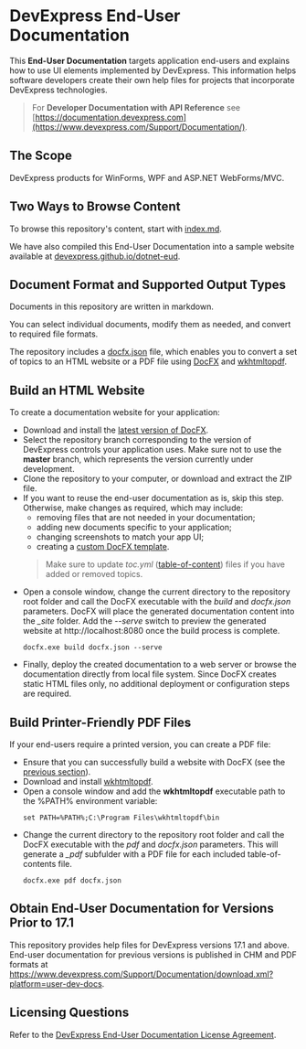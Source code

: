 # DevExpress End-User Documentation

This **End-User Documentation** targets application end-users and explains how to use UI elements implemented by DevExpress. This information helps software developers create their own help files for projects that incorporate DevExpress technologies.

> For **Developer Documentation with API Reference** see [https://documentation.devexpress.com](https://www.devexpress.com/Support/Documentation/).

## The Scope
DevExpress products for WinForms, WPF and ASP.NET WebForms/MVC. 

## Two Ways to Browse Content
To browse this repository's content, start with [index.md](index.md).  

We have also compiled this End-User Documentation into a sample website available at [devexpress.github.io/dotnet-eud](https://devexpress.github.io/dotnet-eud/).

## Document Format and Supported Output Types
Documents in this repository are written in markdown. 

You can select individual documents, modify them as needed, and convert to required file formats.

The repository includes a [docfx.json](docfx.json) file, which enables you to convert a set of topics to an HTML website or a PDF file using [DocFX](https://dotnet.github.io/docfx/) and [wkhtmltopdf](https://github.com/wkhtmltopdf/wkhtmltopdf).   

## Build an HTML Website
To create a documentation website for your application:

- Download and install the [latest version of DocFX](https://github.com/dotnet/docfx/releases). 
- Select the repository branch corresponding to the version of DevExpress controls your application uses. Make sure not to use the  **master** branch, which represents the version currently under development.
- Clone the repository to your computer, or download and extract the ZIP file.
- If you want to reuse the end-user documentation as is, skip this step. Otherwise, make changes as required, which may include:
  - removing files that are not needed in your documentation;
  - adding new documents specific to your application;
  - changing screenshots to match your app UI;
  - creating a [custom DocFX template](https://dotnet.github.io/docfx/tutorial/howto_create_custom_template.html).
  > Make sure to update *toc.yml* ([table-of-content](https://dotnet.github.io/docfx/tutorial/intro_toc.html)) files if you have added or removed topics.
- Open a console window, change the current directory to the repository root folder and call the DocFX executable with the *build* and *docfx.json* parameters. DocFX will place the generated documentation content into the *\_site* folder. Add the *--serve* switch to preview the generated website at http://localhost:8080 once the build process is complete. 
    ```
    docfx.exe build docfx.json --serve
    ```
- Finally, deploy the created documentation to a web server or browse the documentation directly from local file system. Since DocFX creates static HTML files only, no additional deployment or configuration steps are required.

## Build Printer-Friendly PDF Files
If your end-users require a printed version, you can create a PDF file:
- Ensure that you can successfully build a website with DocFX (see the [previous section](#build-your-own-documentation-website)).
- Download and install [wkhtmltopdf](https://github.com/wkhtmltopdf/wkhtmltopdf).
- Open a console window and add the **wkhtmltopdf** executable path to the %PATH% environment variable:
    ```
    set PATH=%PATH%;C:\Program Files\wkhtmltopdf\bin
    ```
- Change the current directory to the repository root folder and call the DocFX executable with the *pdf* and *docfx.json* parameters. This will generate a *_pdf* subfulder with a PDF file for each included table-of-contents file.
    ```
    docfx.exe pdf docfx.json
    ```

## Obtain End-User Documentation for Versions Prior to 17.1
This repository provides help files for DevExpress versions 17.1 and above. End-user documentation for previous versions is published in CHM and PDF formats at https://www.devexpress.com/Support/Documentation/download.xml?platform=user-dev-docs.

## Licensing Questions
Refer to the [DevExpress End-User Documentation License Agreement](LICENSE.md).
